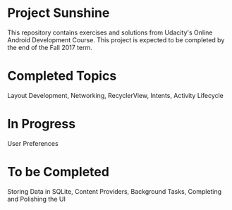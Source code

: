 # Project Sunshine
This repository contains exercises and solutions from Udacity's Online Android Development Course. This project is expected to be completed by the end of the Fall 2017 term.

# Completed Topics
Layout Development, 
Networking, 
RecyclerView, 
Intents,
Activity Lifecycle

# In Progress
User Preferences

# To be Completed
Storing Data in SQLite, 
Content Providers, 
Background Tasks, 
Completing and Polishing the UI
